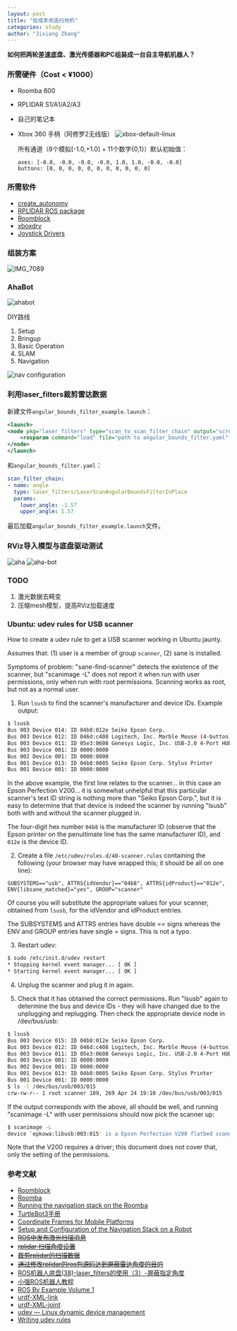 ```yaml
---
layout: post
title: "低成本改造扫地机"
categories: study
author: "Jixiang Zhang"
---
```


**如何把两轮差速底盘、激光传感器和PC组装成一台自主导航机器人？**

### 所需硬件（Cost < ¥1000）

- Roomba 600
- RPLIDAR S1/A1/A2/A3
- 自己的笔记本
- Xbox 360 手柄（阿修罗2无线版）
  ![xbox-default-linux](https://tvax3.sinaimg.cn/large/d494c514ly1gaevjuaepsj20p00fan2r.jpg)

  所有通道（8个模拟[-1.0,+1.0] + 11个数字{0,1}）默认初始值：

  ```
  axes: [-0.0, -0.0, -0.0, -0.0, 1.0, 1.0, -0.0, -0.0]
  buttons: [0, 0, 0, 0, 0, 0, 0, 0, 0, 0, 0]
  ```

### 所需软件

- [create_autonomy](https://github.com/AutonomyLab/create_autonomy#create_autonomy)
- [RPLIDAR ROS package](https://github.com/slamtec/rplidar_ros)
- [Roomblock](https://github.com/tork-a/roomblock)
- [xboxdrv](https://gitlab.com/xboxdrv/xboxdrv/)
- [Joystick Drivers](https://github.com/ros-drivers/joystick_drivers)
  <!-- ![IMG_7102](https://tva4.sinaimg.cn/large/d494c514ly1gafm8tf2gkj21kq19dtpj.jpg) -->

### 组装方案

![IMG_7089](https://tvax3.sinaimg.cn/mw690/d494c514ly1gaca6r5h6vj21if1ji1kx.jpg)

### AhaBot

![ahabot](https://tvax1.sinaimg.cn/large/d494c514ly1gaiawqrx4lj20sl0dc76e.jpg)

DIY路线

1. Setup
2. Bringup
3. Basic Operation
4. SLAM
5. Navigation

<!-- ![坐标关系](https://tva2.sinaimg.cn/large/d494c514ly1gaf3s8f17uj20d608qt8r.jpg) -->

![nav configuration](https://tvax2.sinaimg.cn/large/d494c514ly1gag51ui1yjj20lo08vwfx.jpg)

### 利用laser_filters裁剪雷达数据

<!-- ![laser scanner view](https://tva4.sinaimg.cn/large/d494c514ly1gaikgo5td2j20dy05ht9r.jpg) -->

<!-- ![S1](https://tvax1.sinaimg.cn/large/d494c514ly1gainldvkgrj20s80kun0j.jpg) -->

新建文件`angular_bounds_filter_example.launch`：

```xml
<launch>
<node pkg="laser_filters" type="scan_to_scan_filter_chain" output="screen" name="laser_filter">
    <rosparam command="load" file="path to angular_bounds_filter.yaml" />
</node>
</launch>
```

和`angular_bounds_filter.yaml`：
```yaml
scan_filter_chain:
- name: angle
  type: laser_filters/LaserScanAngularBoundsFilterInPlace
  params:
    lower_angle: -1.57
    upper_angle: 1.57
```

最后加载`angular_bounds_filter_example.launch`文件。

### RViz导入模型与底盘驱动测试

![aha](https://tva2.sinaimg.cn/large/d494c514ly1gakn9ag6zej21fj0tctce.jpg)
![aha-bot](https://tvax2.sinaimg.cn/large/d494c514ly1gakxug6l2kj20zk0zf154.jpg)

### TODO

1. 激光数据去畸变
2. 压缩mesh模型，提高RViz加载速度

### Ubuntu: udev rules for USB scanner

How to create a udev rule to get a USB scanner working in Ubuntu jaunty.

Assumes that: (1) user is a member of group `scanner`, (2) sane is installed.

Symptoms of problem: "sane-find-scanner" detects the existence of the scanner, but "scanimage -L" does not report it when run with user permissions, only when run with root permissions. Scanning works as root, but not as a normal user.

1) Run `lsusb` to find the scanner's manufacturer and device IDs. Example output:

```bash
$ lsusb
Bus 003 Device 014: ID 04b8:012e Seiko Epson Corp.
Bus 003 Device 012: ID 046d:c408 Logitech, Inc. Marble Mouse (4-button)
Bus 003 Device 011: ID 05e3:0608 Genesys Logic, Inc. USB-2.0 4-Port HUB
Bus 003 Device 001: ID 0000:0000
Bus 002 Device 001: ID 0000:0000
Bus 001 Device 013: ID 04b8:0005 Seiko Epson Corp. Stylus Printer
Bus 001 Device 001: ID 0000:0000
```

In the above example, the first line relates to the scanner... in this case an Epson Perfection V200... it is somewhat unhelpful that this particular scanner's text ID string is nothing more than "Seiko Epson Corp.", but it is easy to determine that that device is indeed the scanner by running "lsusb" both with and without the scanner plugged in.

The four-digit hex number `04b8` is the manufacturer ID (observe that the Epson printer on the penultimate line has the same manufacturer ID), and `012e` is the device ID.

2) Create a file `/etc/udev/rules.d/40-scanner.rules` containing the following (your browser may have wrapped this; it should be all on one line):

```
SUBSYSTEMS=="usb", ATTRS{idVendor}=="04b8", ATTRS{idProduct}=="012e", ENV{libsane_matched}="yes", GROUP="scanner"
```

Of course you will substitute the appropriate values for your scanner, obtained from `lsusb`, for the idVendor and idProduct entries.

The SUBSYSTEMS and ATTRS entries have double == signs whereas the ENV and GROUP entries have single = signs. This is not a typo.

3) Restart udev:

```bash
$ sudo /etc/init.d/udev restart
* Stopping kernel event manager... [ OK ]
* Starting kernel event manager... [ OK ]
```

4) Unplug the scanner and plug it in again.

5) Check that it has obtained the correct permissions. Run "lsusb" again to determine the bus and device IDs - they will have changed due to the unplugging and replugging. Then check the appropriate device node in /dev/bus/usb:

```bash
$ lsusb
Bus 003 Device 015: ID 04b8:012e Seiko Epson Corp.
Bus 003 Device 012: ID 046d:c408 Logitech, Inc. Marble Mouse (4-button)
Bus 003 Device 011: ID 05e3:0608 Genesys Logic, Inc. USB-2.0 4-Port HUB
Bus 003 Device 001: ID 0000:0000
Bus 002 Device 001: ID 0000:0000
Bus 001 Device 013: ID 04b8:0005 Seiko Epson Corp. Stylus Printer
Bus 001 Device 001: ID 0000:0000
$ ls -l /dev/bus/usb/003/015
crw-rw-r-- 1 root scanner 189, 269 Apr 24 19:10 /dev/bus/usb/003/015
```

If the output corresponds with the above, all should be well, and running "scanimage -L" with user permissions should now pick the scanner up:

```bash
$ scanimage -L
device `epkowa:libusb:003:015' is a Epson Perfection V200 flatbed scanner
```

Note that the V200 requires a driver; this document does not cover that, only the setting of the permissions.

### 参考文献

- [Roomblock](https://www.instructables.com/id/Roomblock-a-Platform-for-Learning-ROS-Navigation-W/)
- [Roomba](http://wiki.ros.org/Robots/Roomba)
- [Running the navigation stack on the Roomba](http://wiki.ros.org/lse_roomba_toolbox/Tutorials/navigation%20on%20the%20Roomba)
- [TurtleBot3手册](http://emanual.robotis.com/docs/en/platform/turtlebot3/setup/#setup)
- [Coordinate Frames for Mobile Platforms](https://www.ros.org/reps/rep-0105.html)
- [Setup and Configuration of the Navigation Stack on a Robot](http://wiki.ros.org/navigation/Tutorials/RobotSetup#Navigation_Stack_Setup)
- ~~[ROS中发布激光扫描消息](https://www.cnblogs.com/21207-iHome/p/7840129.html)~~
- ~~[rplidar 扫描角度设置](https://www.cnblogs.com/lovebay/p/10400762.html)~~
- ~~[裁剪rplidar的扫描数据](https://blog.csdn.net/sunyoop/article/details/78302090)~~
- ~~[通过修改rplidar的ros包源码达到屏蔽雷达角度的目的](https://blog.csdn.net/dzhongjie/article/details/84575482)~~
- [ROS机器人底盘(38)-laser_filters的使用（3）-屏蔽指定角度](https://www.jianshu.com/p/fc4b57fd6006)
- [小强ROS机器人教程](https://xq-manual.bwbot.org/)
- [ROS By Example Volume 1](https://github.com/pirobot/rbx1)
- [urdf-XML-link](http://wiki.ros.org/urdf/XML/link)
- [urdf-XML-joint](http://wiki.ros.org/urdf/XML/joint)
- [udev — Linux dynamic device management](https://mirrors.edge.kernel.org/pub/linux/utils/kernel/hotplug/udev/udev.html)
- [Writing udev rules](http://www.reactivated.net/writing_udev_rules.html)